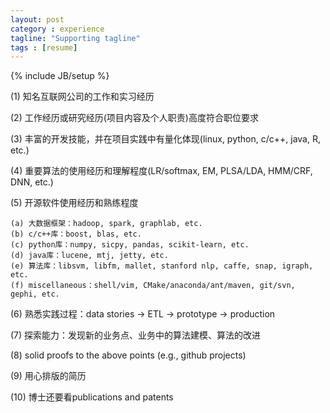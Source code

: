```yaml
---
layout: post
category : experience
tagline: "Supporting tagline"
tags : [resume]
---
```

{% include JB/setup %}

(1) 知名互联网公司的工作和实习经历

(2) 工作经历或研究经历(项目内容及个人职责)高度符合职位要求

(3) 丰富的开发技能，并在项目实践中有量化体现(linux, python, c/c++, java, R, etc.)

(4) 重要算法的使用经历和理解程度(LR/softmax, EM, PLSA/LDA, HMM/CRF, DNN, etc.)

(5) 开源软件使用经历和熟练程度

	(a) 大数据框架：hadoop, spark, graphlab, etc.
	(b) c/c++库：boost, blas, etc.
	(c) python库：numpy, sicpy, pandas, scikit-learn, etc.
	(d) java库：lucene, mtj, jetty, etc.
	(e) 算法库：libsvm, libfm, mallet, stanford nlp, caffe, snap, igraph, etc.
	(f) miscellaneous：shell/vim, CMake/anaconda/ant/maven, git/svn, gephi, etc.

(6) 熟悉实践过程：data stories -> ETL -> prototype -> production

(7) 探索能力：发现新的业务点、业务中的算法建模、算法的改进

(8) solid proofs to the above points (e.g., github projects)

(9) 用心排版的简历

(10) 博士还要看publications and patents
